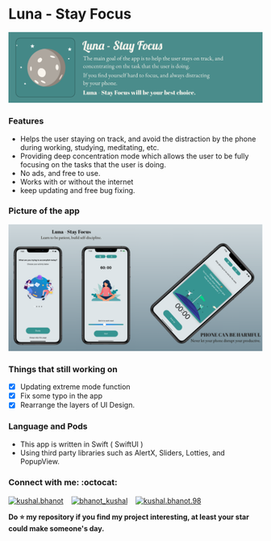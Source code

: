 # Luna - Stay Focus

![Luna headline](https://github.com/VatanaChhorn/Luna/blob/master/Luna%20headline.png)

### Features 

- Helps the user staying on track, and avoid the distraction by the phone during working, studying, meditating, etc.  
- Providing deep concentration mode which allows the user to be fully focusing on the tasks that the user is doing.
- No ads, and free to use. 
- Works with or without the internet 
- keep updating and free bug fixing.

### Picture of the app 

![Luna Poster](https://github.com/VatanaChhorn/Luna/blob/master/Luna%20poster.png)

### Things that still working on

- [x] Updating extreme mode function
- [x] Fix some typo in the app 
- [x] Rearrange the layers of UI Design. 

### Language and Pods 

- This app is written in Swift ( SwiftUI ) 
- Using third party libraries such as AlertX, Sliders, Lotties, and PopupView. 

### Connect with me: :octocat:


<p align="left">
<a href="https://www.instagram.com/vatana.chhorn/" target="blank"><img align="center" src="https://cdn.jsdelivr.net/npm/simple-icons@3.0.1/icons/instagram.svg" alt="kushal.bhanot" height="40" width="40" /></a> &nbsp;&nbsp;
<a href="https://twitter.com/vatana_chhorn" target="blank"><img align="center" src="https://cdn.jsdelivr.net/npm/simple-icons@3.0.1/icons/twitter.svg" alt="bhanot_kushal" height="40" width="40" /></a> &nbsp;&nbsp;
<a href="https://www.facebook.com/vatan4c" target="blank"><img align="center" src="https://cdn.jsdelivr.net/npm/simple-icons@3.0.1/icons/facebook.svg" alt="kushal.bhanot.98" height="40" width="40" /></a> &nbsp;&nbsp;
</p>


**Do ⭐ my repository if you find my project interesting, at least your star could make someone's day.**  

